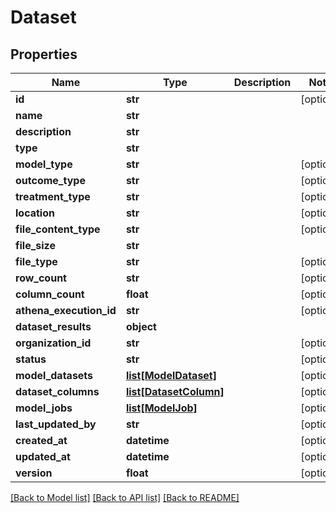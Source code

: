 # Dataset

## Properties
Name | Type | Description | Notes
------------ | ------------- | ------------- | -------------
**id** | **str** |  | [optional] 
**name** | **str** |  | 
**description** | **str** |  | 
**type** | **str** |  | 
**model_type** | **str** |  | [optional] 
**outcome_type** | **str** |  | [optional] 
**treatment_type** | **str** |  | [optional] 
**location** | **str** |  | [optional] 
**file_content_type** | **str** |  | [optional] 
**file_size** | **str** |  | 
**file_type** | **str** |  | [optional] 
**row_count** | **str** |  | [optional] 
**column_count** | **float** |  | [optional] 
**athena_execution_id** | **str** |  | [optional] 
**dataset_results** | **object** |  | 
**organization_id** | **str** |  | [optional] 
**status** | **str** |  | [optional] 
**model_datasets** | [**list[ModelDataset]**](ModelDataset.md) |  | [optional] 
**dataset_columns** | [**list[DatasetColumn]**](DatasetColumn.md) |  | [optional] 
**model_jobs** | [**list[ModelJob]**](ModelJob.md) |  | [optional] 
**last_updated_by** | **str** |  | [optional] 
**created_at** | **datetime** |  | [optional] 
**updated_at** | **datetime** |  | [optional] 
**version** | **float** |  | [optional] 

[[Back to Model list]](../README.md#documentation-for-models) [[Back to API list]](../README.md#documentation-for-api-endpoints) [[Back to README]](../README.md)

